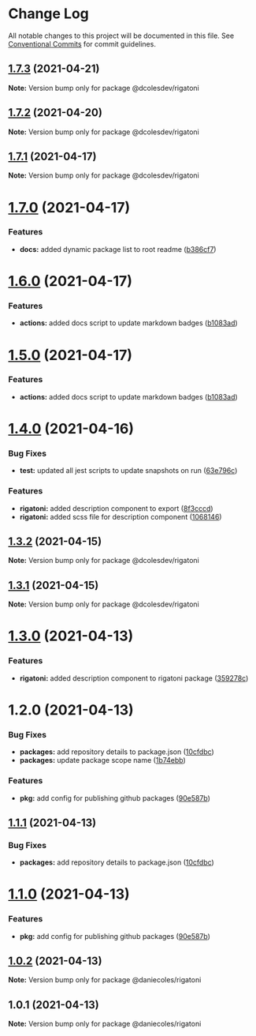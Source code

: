 # Change Log

All notable changes to this project will be documented in this file.
See [Conventional Commits](https://conventionalcommits.org) for commit guidelines.

## [1.7.3](https://github.com/dcolesDEV/lerna-npm/compare/@dcolesdev/rigatoni@1.7.2...@dcolesdev/rigatoni@1.7.3) (2021-04-21)

**Note:** Version bump only for package @dcolesdev/rigatoni





## [1.7.2](https://github.com/dcolesDEV/lerna-npm/compare/@dcolesdev/rigatoni@1.7.1...@dcolesdev/rigatoni@1.7.2) (2021-04-20)

**Note:** Version bump only for package @dcolesdev/rigatoni





## [1.7.1](https://github.com/dcolesDEV/lerna-npm/compare/@dcolesdev/rigatoni@1.7.0...@dcolesdev/rigatoni@1.7.1) (2021-04-17)

**Note:** Version bump only for package @dcolesdev/rigatoni






# [1.7.0](https://github.com/dcolesDEV/lerna-npm/compare/@dcolesdev/rigatoni@1.6.0...@dcolesdev/rigatoni@1.7.0) (2021-04-17)


### Features

* **docs:** added dynamic package list to root readme ([b386cf7](https://github.com/dcolesDEV/lerna-npm/commit/b386cf7467474396011ea4cf6bb8bf6b4ecc6ee8))





# [1.6.0](https://github.com/dcolesDEV/lerna-npm/compare/@dcolesdev/rigatoni@1.4.0...@dcolesdev/rigatoni@1.6.0) (2021-04-17)


### Features

* **actions:** added docs script to update markdown badges ([b1083ad](https://github.com/dcolesDEV/lerna-npm/commit/b1083ad51cfaf04f98ea82763e4a594b471aec06))





# [1.5.0](https://github.com/dcolesDEV/lerna-npm/compare/@dcolesdev/rigatoni@1.4.0...@dcolesdev/rigatoni@1.5.0) (2021-04-17)


### Features

* **actions:** added docs script to update markdown badges ([b1083ad](https://github.com/dcolesDEV/lerna-npm/commit/b1083ad51cfaf04f98ea82763e4a594b471aec06))






# [1.4.0](https://github.com/dcolesDEV/lerna-npm/compare/@dcolesdev/rigatoni@1.3.2...@dcolesdev/rigatoni@1.4.0) (2021-04-16)


### Bug Fixes

* **test:** updated all jest scripts to update snapshots on run ([63e796c](https://github.com/dcolesDEV/lerna-npm/commit/63e796c0a1d603970ac4b566ad67504767314b9f))


### Features

* **rigatoni:** added description component to export ([8f3cccd](https://github.com/dcolesDEV/lerna-npm/commit/8f3cccd357aab71247668038a74a4397ef815103))
* **rigatoni:** added scss file for description component ([1068146](https://github.com/dcolesDEV/lerna-npm/commit/1068146563aa8d65a0096b7e03028cc0632d23b8))





## [1.3.2](https://github.com/dcolesDEV/lerna-npm/compare/@dcolesdev/rigatoni@1.3.1...@dcolesdev/rigatoni@1.3.2) (2021-04-15)

**Note:** Version bump only for package @dcolesdev/rigatoni






## [1.3.1](https://github.com/dcolesDEV/lerna-npm/compare/@dcolesdev/rigatoni@1.3.0...@dcolesdev/rigatoni@1.3.1) (2021-04-15)

**Note:** Version bump only for package @dcolesdev/rigatoni






# [1.3.0](https://github.com/dcolesDEV/lerna-npm/compare/@dcolesdev/rigatoni@1.2.0...@dcolesdev/rigatoni@1.3.0) (2021-04-13)


### Features

* **rigatoni:** added description component to rigatoni package ([359278c](https://github.com/dcolesDEV/lerna-npm/commit/359278ca3de56545399b44424099dd68e15127c3))





# 1.2.0 (2021-04-13)


### Bug Fixes

* **packages:** add repository details to package.json ([10cfdbc](https://github.com/dcolesDEV/lerna-npm/commit/10cfdbc4dc4ab3382dae3e4039755ce4f35a7dfc))
* **packages:** update package scope name ([1b74ebb](https://github.com/dcolesDEV/lerna-npm/commit/1b74ebb21962ba3cf87b829cb10f22ae99c703a4))


### Features

* **pkg:** add config for publishing github packages ([90e587b](https://github.com/dcolesDEV/lerna-npm/commit/90e587bde6613ffd0949863dd5f18b5caf5beaa1))





## [1.1.1](https://github.com/dcolesDEV/lerna-npm/compare/@daniecoles/rigatoni@1.1.0...@daniecoles/rigatoni@1.1.1) (2021-04-13)


### Bug Fixes

* **packages:** add repository details to package.json ([10cfdbc](https://github.com/dcolesDEV/lerna-npm/commit/10cfdbc4dc4ab3382dae3e4039755ce4f35a7dfc))





# [1.1.0](https://github.com/dcolesDEV/lerna-npm/compare/@daniecoles/rigatoni@1.0.2...@daniecoles/rigatoni@1.1.0) (2021-04-13)


### Features

* **pkg:** add config for publishing github packages ([90e587b](https://github.com/dcolesDEV/lerna-npm/commit/90e587bde6613ffd0949863dd5f18b5caf5beaa1))






## [1.0.2](https://github.com/dcolesDEV/lerna-npm/compare/@daniecoles/rigatoni@1.0.1...@daniecoles/rigatoni@1.0.2) (2021-04-13)

**Note:** Version bump only for package @daniecoles/rigatoni






## 1.0.1 (2021-04-13)

**Note:** Version bump only for package @daniecoles/rigatoni
